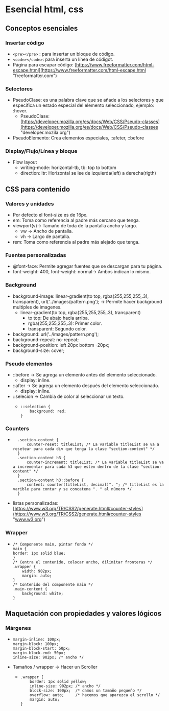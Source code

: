 # Esencial html, css
## Conceptos esenciales
### Insertar código
  - ``<pre></pre>`` : para insertar un bloque de código.
  - ``<code></code>``: para inserta un línea de códigot.
  - Página para escapar código: [https://www.freeformatter.com/html-escape.html](https://www.freeformatter.com/html-escape.html "freeformatter.com")

### Selectores
  - PseudoClase: es una palabra clave que se añade a los selectores y que especifica un estado especial del elemento seleccionado, ejemplo: :hover.
    - PseudoClase: [https://developer.mozilla.org/es/docs/Web/CSS/Pseudo-classes](https://developer.mozilla.org/es/docs/Web/CSS/Pseudo-classes "developer.mozila.org")
  - PseudoElemento: Crea elementos especiales, ::afeter, ::before

### Display/Flujo/Línea y bloque
  - Flow layout
    - writing-mode: horizontal-tb, tb: top to bottom
    - direction: ltr: Horizontal se lee de izquierda(left) a derecha(rigth)
 
## CSS para contenido

### Valores y unidades
  - Por defecto el font-size es de 16px.
  - em: Toma como referencia al padre más cercano que tenga.
  - viewport(v)-> Tamaño de toda de la pantalla ancho y largo.
    - vw -> Ancho de pantalla.
    - vh -> Largo de pantalla.
 - rem: Toma como referencia al padre más alejado que tenga.

### Fuentes personalizadas
  - @font-face: Permite agregar fuentes que se descargan para tu página.
  - font-weight: 400, font-weight: normal-> Ambos indican lo mismo.

### Background
  - background-image: linear-gradient(to top, rgba(255,255,255,.3), transparent), url('../images/pattern.png'); -> Permite hacer background multiples de imagenes.
    - linear-gradient(to top, rgba(255,255,255,.3), transparent)
      - to top: De abajo hacia arriba.
      - rgba(255,255,255,.3): Primer color.
      - transparent: Segundo color.
  - background: url('../images/pattern.png');
  - background-repeat: no-repeat;
  - background-position: left 20px bottom -20px;
  - background-size: cover;
 
### Pseudo elementos
  - ::before -> Se agrega un elemento antes del elemento seleccionado.
    - display: inline.
  - ::after -> Se agrega un elemento después del elemento seleccionado.
    - display: inline.
  - ::selecion -> Cambia de color al seleccionar un texto.
    - ```
      ::selection {
          background: red;
      }
      ```
      
### Counters
  - ```
      .section-content {
          counter-reset: titleList; /* La variable titleList se va a resetear para cada div que tenga la clase "section-content" */
      }
      .section-content h3 {
          counter-increment: titleList; /* La variable titleList se va a incrementar para cada h3 que esten dentro de la clase "section-content" */
      }
      .section-content h3::before {
          content: counter(titleList, decimal)". "; /* titleList es la varible para contar y se concatena ". " al número */
      }

    ```
  - listas personalizadas: [https://www.w3.org/TR/CSS2/generate.html#counter-styles](https://www.w3.org/TR/CSS2/generate.html#counter-styles "www.w3.org")

### Wrapper
  - ```
    /* Componente main, pintar fondo */
    main {
    border: 1px solid blue;
    }
    /* Centra el contenido, colocar ancho, dilimitar fronteras */
    .wrapper {
        width: 902px;
        margin: auto;
    }
    /* Contenido del componente main */
    .main-content {
        background: white;
    }
    ```
## Maquetación con propiedades y valores lógicos
### Márgenes
  - ```
    margin-inline: 100px; 
    margin-block: 100px; 
    margin-block-start: 50px;
    margin-block-end: 50px; 
    inline-size: 902px; /* ancho */
    ```
  - Tamaños / wrapper -> Hacer un Scroller
    - ```
      .wrapper {
          border: 1px solid yellow;
          inline-size: 902px; /* ancho */
          block-size: 100px;  /* damos un tamaño pequeño */
          overflow: auto;     /* hacemos que aparezca el scrollo */
          margin: auto;
      }

      ```
